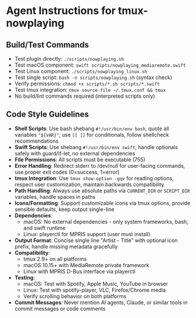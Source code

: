 # Agent Instructions for tmux-nowplaying

## Build/Test Commands
- Test plugin directly: `./scripts/nowplaying.sh`
- Test macOS component: `swift scripts/nowplaying_mediaremote.swift`
- Test Linux component: `./scripts/nowplaying_linux.sh`
- Test single script: `bash -n scripts/nowplaying.sh` (syntax check)
- Verify permissions: `chmod +x scripts/*.sh scripts/*.swift`
- Test tmux integration: `tmux source-file ~/.tmux.conf && tmux`
- No build/lint commands required (interpreted scripts only)

## Code Style Guidelines
- **Shell Scripts**: Use bash shebang `#!/usr/bin/env bash`, quote all variables `"${VAR}"`, use `[[ ]]` for conditionals, follow shellcheck recommendations
- **Swift Scripts**: Use shebang `#!/usr/bin/env swift`, handle optionals safely with guard/if-let, no external dependencies
- **File Permissions**: All scripts must be executable (755)
- **Error Handling**: Redirect stderr to /dev/null for user-facing commands, use proper exit codes (0=success, 1=error)
- **tmux Integration**: Use `tmux show-option -gqv` for reading options, respect user customization, maintain backwards compatibility
- **Path Handling**: Always use absolute paths via `CURRENT_DIR` or `SCRIPT_DIR` variables, handle spaces in paths
- **Icons/Formatting**: Support customizable icons via tmux options, provide sensible defaults, keep output single-line
- **Dependencies**: 
  - macOS: No external dependencies - only system frameworks, bash, and swift runtime
  - Linux: playerctl for MPRIS support (user must install)
- **Output Format**: Concise single line "Artist - Title" with optional icon prefix, handle missing metadata gracefully
- **Compatibility**: 
  - tmux 2.9+ on all platforms
  - macOS 10.15+ with MediaRemote private framework
  - Linux with MPRIS D-Bus interface via playerctl
- **Testing**: 
  - macOS: Test with Spotify, Apple Music, YouTube in browser
  - Linux: Test with spotify-player, VLC, Firefox/Chrome media
  - Verify scrolling behavior on both platforms
- **Commit Messages**: Never mention AI agents, Claude, or similar tools in commit messages or code comments
